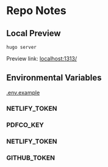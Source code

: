 # Repo Notes


## Local Preview

```shell
hugo server
```

Preview link: [localhost:1313/](http://localhost:1313/)


## Environmental Variables

[.env.example](../.env.example)


### NETLIFY_TOKEN


### PDFCO_KEY


### NETLIFY_TOKEN


### GITHUB_TOKEN
